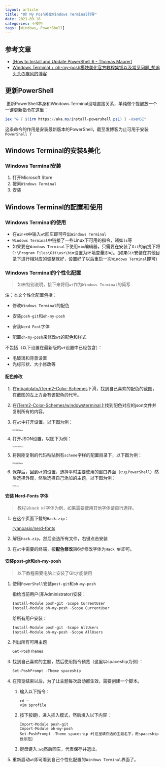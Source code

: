 ```yaml
---
layout: article
title: "Oh My Posh美化Windows Terminal引导"
date: 2021-09-18
categories: 小技巧
tags: [Windows, PowerShell]
---
```

<!-- markdownlint-disable MD033-->

## 参考文章

* [[How to Install and Update PowerShell 6 - Thomas Maurer]](https://techcommunity.microsoft.com/t5/windows-powershell/how-to-install-and-update-powershell-6-one-liner/m-p/364948)
* [Windows Terminal + oh-my-posh模块美化官方教程集锦以及常见问题_想追头头の疾风的博客](https://blog.csdn.net/weixin_44490152/article/details/113854767)

## 更新PowerShell

​    更新PowerShell本身和Windows Terminal没啥直接关系，单纯做个提醒放一个一键更新指令在这里：

```powershell
iex "& { $(irm https://aka.ms/install-powershell.ps1) } -UseMSI"
```

这条命令的作用是安装最新版本的PowerShell，截至发博客为止可用于安装`PowerShell 7`

## Windows Terminal的安装&美化

### Windows Terminal安装

1. 打开Microsoft Store
2. 搜索`Windows Terminal`
3. 安装

## Windows Terminal的配置和使用

### Windows Terminal的使用

* 在`Win+R`中输入`wt`回车即可呼出`Windows Terminal`
* `Windows Terminal`中链接了一些Linux下可用的指令，诸如`ls`等
* 如果要在`Windows Terminal`下使用`vim`编辑器，只需要在安装了`Git`的前提下将`C:\Program Files\Git\usr\bin`设置为环境变量即可。(如果`Git`安装在其他目录下进行相对应的调整就好，设置好了以后重启一次`Windows Terminal`即可)

### Windows Terminal的个性化配置

> 如未特别说明，接下来将用`wt`作为`Windows Terminal`的简写

注：本文个性化配置包括：

* 修改`Windows Terminal`的配色

* 安装`posh-git`和`oh-my-posh`
* 安装`Nerd Font`字体
* 配置`oh-my-posh`来修改`wt`的配色和样式

不包括（以下设置在最新版的`wt`设置中已经包含）：

* 毛玻璃和背景设置
* 光标形状、大小修改等

#### 配色修改

1. 在[mbadolato/iTerm2-Color-Schemes](https://github.com/mbadolato/iTerm2-Color-Schemes)下滑，找到自己喜欢的配色的截图，在截图的左上方会有该配色的代号。

2. 在[iTerm2-Color-Schemes/windowsterminal](https://github.com/mbadolato/iTerm2-Color-Schemes/tree/master/windowsterminal)上找到配色对应的json文件并复制所有的内容。

3. 在`wt`中打开设置，以下图为例：

   <img src="https://lsky.halc.top/usBZUT.png" alt="打开设置.png" style="zoom: 33%;" />

4. 打开JSON设置，以图下为例：

   <img src="https://lsky.halc.top/2wqSOw.png" alt="打开JSON文件.png" style="zoom: 25%;" />

5. 将刚刚复制的代码粘贴到有`scheme`字样的配置目录下，以下图为例：

   <img src="https://lsky.halc.top/N5CHPI.png" alt="添加主题.png" style="zoom: 33%;" />

6. 保存后，回到`wt`的设置，选择平时主要使用的窗口界面（e.g.`PowerShell`）然后选择外观，然后选择自己添加的主题，以下图为例：

   <img src="https://lsky.halc.top/oCFtvM.png" alt="修改config" style="zoom: 25%;" />

#### 安装 Nerd-Fonts 字体

> 教程以`Hack NF`字体为例，如果需要使用其他字体请自行选择。

1. 在这个页面下载的`Hack.zip`：

   [ryanoasis/nerd-fonts](https://github.com/ryanoasis/nerd-fonts)

2. 解压`Hack.zip`，然后全选所有文件，右键点击安装

3. 在`wt`中需要的终端，按**配色修改**第6步修改字体为`Hack NF`即可。

#### 安装post-git和oh-my-posh

> 以下教程需要电脑上安装了Git才能使用

1. 使用`PowerShell`安装`post-git`和`oh-my-posh`

   指给当前用户(非Administrator)安装：

   ```powershell
   Install-Module posh-git -Scope CurrentUser
   Install-Module oh-my-posh -Scope CurrentUser
   ```

   给所有用户安装：

   ```powershell
   Install-Module posh-git -Scope AllUsers
   Install-Module oh-my-posh -Scope AllUsers
   ```

2. 列出所有可用主题

   ```powershell
   Get-PoshThemes
   ```

3. 找到自己喜欢的主题，然后使用指令预览（这里以spaceship为例）：

   ```powershell
   Set-PoshPrompt -Theme spaceship
   ```

4. 在预览结束以后，为了让主题每次启动都生效，需要创建一个脚本。

   1. 输入以下指令：

      ```shell
      cd ~
      vim $profile
      ```

   2. 按下按键i，进入插入模式，然后填入以下内容：

      ```shell
      Import-Module posh-git
      Import-Module oh-my-posh
      Set-PoshPrompt -Theme spaceship #[这里填你选的主题名字，用spaceship做示范]
      ```

   3. 键盘键入`:wq`然后回车，代表保存并退出。

5. 重新启动`wt`即可看到自己个性化配置的`Windows Terminal`界面了。

